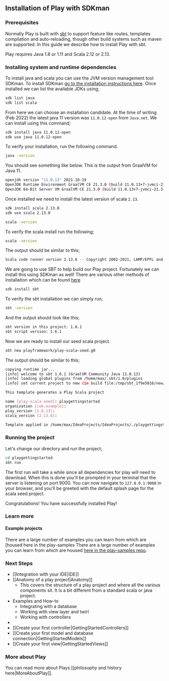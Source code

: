 ## Installation of Play with SDKman
### Prerequisites

Normally Play is built with [sbt](https://www.scala-sbt.org/) to support feature like routes, templates compilation and
auto-reloading, though other build systems such as maven are supported. In this guide we describe how to install Play
with sbt.

Play requires Java 1.8 or 1.11 and Scala 2.12 or 2.13.

### Installing system and runtime dependencies

To install java and scala you can use the JVM version management tool SDKman. To install SDKman [go to the
installation instructions here](https://sdkman.io/install). Once installed we can list the available JDKs using;

```bash
sdk list java
sdk list scala
```

From here we can choose an installation candidate. At the time of writing (Feb 2022) the latest java 11 version was
`11.0.12-open` from `Java.net`. We can install using this command;

```bash 
sdk install java 11.0.12-open
sdk use java 11.0.12-open
```

To verify your installation, run the following command.

```bash
java -version
```

You should see something like below. This is the output from GraalVM for Java 11.

```bash
openjdk version "11.0.13" 2021-10-19
OpenJDK Runtime Environment GraalVM CE 21.3.0 (build 11.0.13+7-jvmci-21.3-b05)
OpenJDK 64-Bit Server VM GraalVM CE 21.3.0 (build 11.0.13+7-jvmci-21.3-b05, mixed mode, sharing)
```

Once installed we need to install the latest version of scala `2.13`.

```bash 
sdk install scala 2.13.8
sdk use scala 2.13.8
```

```bash
scala -version 
```

To verify the scala install run the following;

```bash
scala -version
```

The output should be similar to this;

```bash
Scala code runner version 2.13.6 -- Copyright 2002-2021, LAMP/EPFL and Lightbend, Inc.
```

We are going to use SBT to help build our Play project. Fortunately we can install this using SDKman as well! There
are various other methods of installation which can be found [here](https://www.scala-sbt.org/download.html)

```bash 
sdk install sbt
```

To verify the sbt installation we can simply run;

```bash
sbt -version
```

And the output should look like this;

```bash
sbt version in this project: 1.6.1
sbt script version: 1.6.1
```

Now we are ready to install our seed scala project.

```bash
sbt new playframework/play-scala-seed.g8
```

The output should be similar to this;

```bash
copying runtime jar...
[info] welcome to sbt 1.6.1 (GraalVM Community Java 11.0.13)
[info] loading global plugins from /home/max/.sbt/1.0/plugins
[info] set current project to new (in build file:/tmp/sbt_1f9e5816/new/)

This template generates a Play Scala project 

name [play-scala-seed]: playgettingstarted 
organization [com.example]: 
play_version [2.8.13]: 
scala_version [2.13.8]: 

Template applied in /home/max/IdeaProjects/IdeaProjects/./playgettingstarted
```

### Running the project

Let's change our directory and run the project;

```bash
cd playgettingstarted
sbt run
```

The first run will take a while since all dependencies for play will need to download. When this is done you'll be
prompted in your terminal that the server is listening on port 9000. You can now navigate to `127.0.0.1:9000` in
your browser, and you'll be greeted with the default splash page for the scala seed project.

Congratulations! You have successfully installed Play!

### Learn more

#### Example projects

There are a large number of examples you can learn from which are [housed here in the play-samples
There are a large number of examples you can learn from which are housed [here in the play-samples
repo](https://github.com/playframework/play-samples).

### Next Steps

- [[Integration with your IDE|IDE]]
- [[Anatomy of a play project|Anatomy]]
    - This covers the structure of a play project and where all the various components sit. It is a bit different from
      a standard scala or java project.
- Examples and How-to
    - Integrating with a database
    - Working with view layer and twirl
    - Working with controllers
-
- [[Create your first controller|GettingStartedControllers]]
- [[Create your first model and database connection|GettingStartedModels]]
- [[Create your first view|GettingStartedViews]]

### More about Play

You can read more about Plays [[philosophy and history here|MoreAboutPlay]]. 
